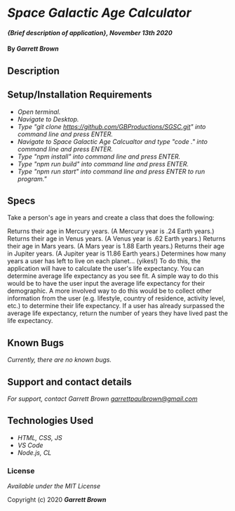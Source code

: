 # _Space Galactic Age Calculator_

#### _{Brief description of application}, November 13th 2020_

#### By _**Garrett Brown**_

## Description


## Setup/Installation Requirements

* _Open terminal._
* _Navigate to Desktop._
* _Type "git clone https://github.com/GBProductions/SGSC.git" into command line and press ENTER._
* _Navigate to Space Galactic Age Calcualtor and type "code ." into command line and press ENTER._
* _Type "npm install" into command line and press ENTER._
* _Type "npm run build" into command line and press ENTER._
* _Type "npm run start" into command line and press ENTER to run program."_ 


## Specs

Take a person's age in years and create a class that does the following:

Returns their age in Mercury years. (A Mercury year is .24 Earth years.)
Returns their age in Venus years. (A Venus year is .62 Earth years.)
Returns their age in Mars years. (A Mars year is 1.88 Earth years.)
Returns their age in Jupiter years. (A Jupiter year is 11.86 Earth years.)
Determines how many years a user has left to live on each planet… (yikes!) To do this, the application will have to calculate the user's life expectancy. You can determine average life expectancy as you see fit. A simple way to do this would be to have the user input the average life expectancy for their demographic. A more involved way to do this would be to collect other information from the user (e.g. lifestyle, country of residence, activity level, etc.) to determine their life expectancy.
If a user has already surpassed the average life expectancy, return the number of years they have lived past the life expectancy.

## Known Bugs

_Currently, there are no known bugs._

## Support and contact details

_For support, contact Garrett Brown <garrettpaulbrown@gmail.com>_

## Technologies Used

* _HTML, CSS, JS_
* _VS Code_
* _Node.js, CL_

### License

*Available under the MIT License*

Copyright (c) 2020 **_Garrett Brown_**
